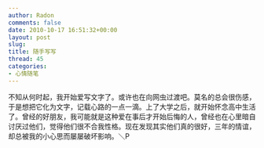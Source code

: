 ```yaml
---
author: Radon
comments: false
date: 2010-10-17 16:51:32+00:00
layout: post
slug: 
title: 随手写写
thread: 45
categories:
- 心情随笔
---
```


不知从何时起，我开始爱写文字了。或许也在向网虫过渡吧。莫名的总会很伤感，于是想把它化为文字，记载心路的一点一滴。上了大学之后，就开始怀念高中生活了。曾经的好朋友，我可能就是这种爱在事后才开始后悔的人，曾经也在心里暗自讨厌过他们，觉得他们很不合我性格。现在发现其实他们真的很好，三年的情谊，却总被我的小心思而屡屡破坏影响。＼P